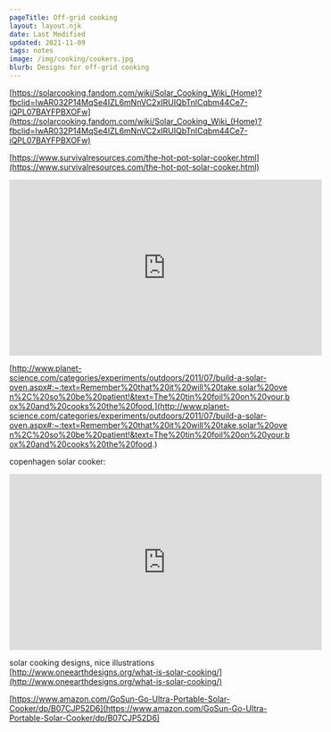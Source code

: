 ```yaml
---
pageTitle: Off-grid cooking 
layout: layout.njk
date: Last Modified
updated: 2021-11-09
tags: notes 
image: /img/cooking/cookers.jpg
blurb: Designs for off-grid cooking 
---
```


[https://solarcooking.fandom.com/wiki/Solar_Cooking_Wiki_(Home)?fbclid=IwAR032P14MqSe4IZL6mNnVC2xIRUIQbTnICqbm44Ce7-iQPL07BAYFPBXOFw](https://solarcooking.fandom.com/wiki/Solar_Cooking_Wiki_(Home)?fbclid=IwAR032P14MqSe4IZL6mNnVC2xIRUIQbTnICqbm44Ce7-iQPL07BAYFPBXOFw)

[https://www.survivalresources.com/the-hot-pot-solar-cooker.html](https://www.survivalresources.com/the-hot-pot-solar-cooker.html)

<iframe width="560" height="315" src="https://www.youtube.com/embed/8CLRTa_ocmo" title="YouTube video player" frameborder="0" allow="accelerometer; autoplay; clipboard-write; encrypted-media; gyroscope; picture-in-picture" allowfullscreen></iframe>

[http://www.planet-science.com/categories/experiments/outdoors/2011/07/build-a-solar-oven.aspx#:~:text=Remember%20that%20it%20will%20take,solar%20oven%2C%20so%20be%20patient!&text=The%20tin%20foil%20on%20your,box%20and%20cooks%20the%20food.](http://www.planet-science.com/categories/experiments/outdoors/2011/07/build-a-solar-oven.aspx#:~:text=Remember%20that%20it%20will%20take,solar%20oven%2C%20so%20be%20patient!&text=The%20tin%20foil%20on%20your,box%20and%20cooks%20the%20food.)

copenhagen solar cooker:

<iframe width="560" height="315" src="https://www.youtube.com/embed/H5_z4-ocLUs" title="YouTube video player" frameborder="0" allow="accelerometer; autoplay; clipboard-write; encrypted-media; gyroscope; picture-in-picture" allowfullscreen></iframe>

solar cooking designs, nice illustrations [http://www.oneearthdesigns.org/what-is-solar-cooking/](http://www.oneearthdesigns.org/what-is-solar-cooking/)

[https://www.amazon.com/GoSun-Go-Ultra-Portable-Solar-Cooker/dp/B07CJP52D6](https://www.amazon.com/GoSun-Go-Ultra-Portable-Solar-Cooker/dp/B07CJP52D6)